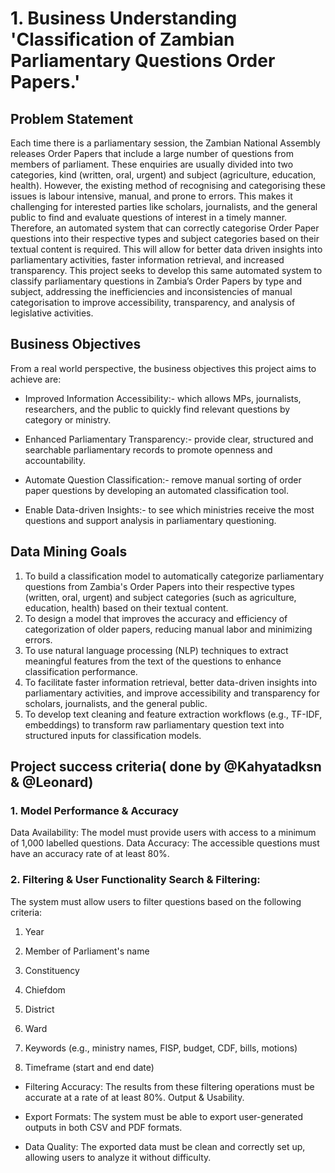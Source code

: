 # 1. Business Understanding 'Classification of Zambian Parliamentary Questions Order Papers.'
## Problem Statement
Each time there is a parliamentary session, the Zambian National Assembly releases Order Papers that include a large number of questions from members of parliament. These enquiries are usually divided into two categories, kind (written, oral, urgent) and subject (agriculture, education, health). However, the existing method of recognising and categorising these issues is labour intensive, manual, and prone to errors. This makes it challenging for interested parties like scholars, journalists, and the general public to find and evaluate questions of interest in a timely manner. Therefore, an automated system that can correctly categorise Order Paper questions into their respective types and subject categories based on their textual content is required. This will allow for better data driven insights into parliamentary activities, faster information retrieval, and increased transparency.
This project seeks to develop this same automated system to classify parliamentary questions in Zambia’s Order Papers by type and subject, addressing the inefficiencies and inconsistencies of manual categorisation to improve accessibility, transparency, and analysis of legislative activities.

## Business Objectives
From a real world perspective, the business objectives this project aims to achieve are:

* Improved Information Accessibility:- which allows MPs, journalists, researchers, and the public to quickly find relevant questions by category or ministry.

* Enhanced Parliamentary Transparency:- provide clear, structured and searchable parliamentary records to promote openness and accountability.

* Automate Question Classification:- remove manual sorting of order paper questions by developing an automated classification tool.

* Enable Data-driven Insights:- to see which ministries receive the most questions and support analysis in parliamentary questioning.

## Data Mining Goals
1. To build a classification model to automatically categorize parliamentary questions from Zambia's Order Papers into their respective types (written, oral, urgent) and subject categories (such as agriculture, education, health) based on their textual content.
2. To design a model that improves the accuracy and efficiency of categorization of older papers, reducing manual labor and minimizing errors.
3. To use natural language processing (NLP) techniques to extract meaningful features from the text of the questions to enhance classification performance.
4. To facilitate faster information retrieval, better data-driven insights into parliamentary activities, and improve accessibility and transparency for scholars, journalists, and the general public.
5. To develop text cleaning and feature extraction workflows (e.g., TF-IDF, embeddings) to transform raw parliamentary question text into structured inputs for classification models.

## Project success criteria( done by @Kahyatadksn & @Leonard)
### 1. Model Performance & Accuracy

Data Availability: The model must provide users with access to a minimum of 1,000 labelled questions.
Data Accuracy: The accessible questions must have an accuracy rate of at least 80%.

### 2. Filtering & User Functionality Search & Filtering:
The system must allow users to filter questions based on the following criteria:

1. Year

1. Member of Parliament's name

1. Constituency

1. Chiefdom

1. District

1. Ward

1. Keywords (e.g., ministry names, FISP, budget, CDF, bills, motions)

1. Timeframe (start and end date)

* Filtering Accuracy: The results from these filtering operations must be accurate at a rate of at least 80%.
Output & Usability.

* Export Formats: The system must be able to export user-generated outputs in both CSV and PDF formats.

* Data Quality: The exported data must be clean and correctly set up, allowing users to analyze it without difficulty.

